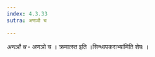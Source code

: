 ```yaml
---
index: 4.3.33
sutra: अणञौ च

---
```

_अणञौ च_ - अणञो च । क्रमात्स्त इति ।सिन्ध्वपकराभ्या॑मिति शेषः । 